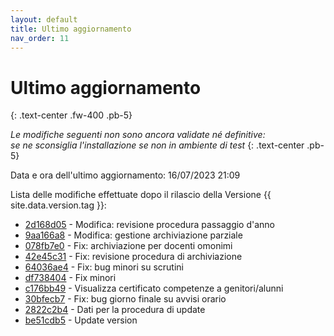 ```yaml
---
layout: default
title: Ultimo aggiornamento
nav_order: 11
---
```


# Ultimo aggiornamento
{: .text-center .fw-400 .pb-5}

_Le modifiche seguenti non sono ancora validate né definitive:<br>se ne sconsiglia l'installazione se non in ambiente di test_
{: .text-center .pb-5}

Data e ora dell'ultimo aggiornamento: 16/07/2023 21:09

Lista delle modifiche effettuate dopo il rilascio della Versione {{ site.data.version.tag }}:

- [2d168d05](http://github.com/iisgiua/giuaschool/commit/2d168d055a4e2b441237b7321c16d39c6df4f692) - Modifica: revisione procedura passaggio d'anno
- [9aa166a8](http://github.com/iisgiua/giuaschool/commit/9aa166a86150de28f42d0a3e1d61e516cbc3ccb4) - Modifica: gestione archiviazione parziale
- [078fb7e0](http://github.com/iisgiua/giuaschool/commit/078fb7e0ffdc35bbf5b761e2a99e7b1da71df522) - Fix: archiviazione per docenti omonimi
- [42e45c31](http://github.com/iisgiua/giuaschool/commit/42e45c31793c5bce28442f29a6ce3d219b577f66) - Fix: revisione procedura di archiviazione
- [64036ae4](http://github.com/iisgiua/giuaschool/commit/64036ae43a89d82d6be798f5307ea1aca8f7f337) - Fix: bug minori su scrutini
- [df738404](http://github.com/iisgiua/giuaschool/commit/df7384045b9f015fa87658f2152e02110fdc358f) - Fix minori
- [c176bb49](http://github.com/iisgiua/giuaschool/commit/c176bb491ac0c30e5edf40754392840d69b8071d) - Visualizza certificato competenze a genitori/alunni
- [30bfecb7](http://github.com/iisgiua/giuaschool/commit/30bfecb736a8306d26b010e0f29621497d1ad3cc) - Fix: bug giorno finale su avvisi orario
- [2822c2b4](http://github.com/iisgiua/giuaschool/commit/2822c2b4cf61ff2a9694bf4e907a84c8203dee67) - Dati per la procedura di update
- [be51cdb5](http://github.com/iisgiua/giuaschool/commit/be51cdb573c4c1920a6697732a7a237af7364c3d) - Update version

